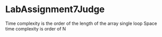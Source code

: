 # LabAssignment7Judge

Time complexity is the order of the length of the array 
single loop
Space time complexity is order of N 

